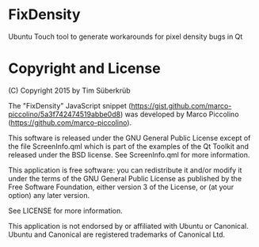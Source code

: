 # FixDensity
Ubuntu Touch tool to generate workarounds for pixel density bugs in Qt

# Copyright and License
(C) Copyright 2015 by Tim Süberkrüb

The "FixDensity" JavaScript snippet (https://gist.github.com/marco-piccolino/5a3f742474519abbe0d8) was developed by Marco Piccolino (https://github.com/marco-piccolino).

This software is released under the GNU General Public License except of the file ScreenInfo.qml which is part of the examples of the Qt Toolkit and released under the BSD license. See ScreenInfo.qml for more information.

This application is free software: you can redistribute it and/or modify it under the terms of the GNU General Public License as published by the Free Software Foundation, either version 3 of the License, or (at your option) any later version.

See LICENSE for more information.

This application is not endorsed by or affiliated with Ubuntu or Canonical. Ubuntu and Canonical are registered trademarks of Canonical Ltd.

